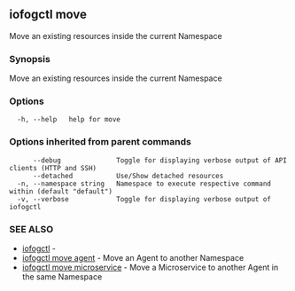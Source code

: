 ## iofogctl move

Move an existing resources inside the current Namespace

### Synopsis

Move an existing resources inside the current Namespace

### Options

```
  -h, --help   help for move
```

### Options inherited from parent commands

```
      --debug              Toggle for displaying verbose output of API clients (HTTP and SSH)
      --detached           Use/Show detached resources
  -n, --namespace string   Namespace to execute respective command within (default "default")
  -v, --verbose            Toggle for displaying verbose output of iofogctl
```

### SEE ALSO

* [iofogctl](iofogctl.md)	 - 
* [iofogctl move agent](iofogctl_move_agent.md)	 - Move an Agent to another Namespace
* [iofogctl move microservice](iofogctl_move_microservice.md)	 - Move a Microservice to another Agent in the same Namespace


